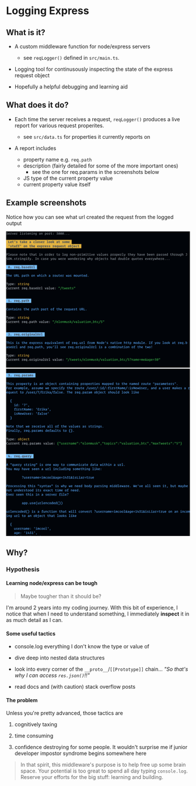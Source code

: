 # Logging Express

## What is it?

- A custom middleware function for node/express servers

  - see `reqLogger()` defined in `src/main.ts`.

- Logging tool for continusously inspecting the state of the express request object

- Hopefully a helpful debugging and learning aid

## What does it do?

- Each time the server receives a request, `reqLogger()` produces a live report for various request properites.

  - see `src/data.ts` for properties it currently reports on

- A report includes
  - property name e.g. `req.path`
  - description (fairly detailed for some of the more important ones)
    - see the one for req.params in the screenshots below
  - JS type of the current property value
  - current property value itself

## Example screenshots

Notice how you can see what url created the request from the logged output

![Alt Screenshot 1](./src/assets/screenshot1.png)
![Alt Screenshot 2](./src/assets/screenshot2.png)

## Why?

### Hypothesis

#### Learning node/express can be tough

> Maybe tougher than it should be?

I'm around 2 years into my coding journey. With this bit of experience, I notice that when I need to understand something, I immediately **inspect** it in as much detail as I can.

#### Some useful tactics

- console.log everything I don't know the type or value of

- dive deep into nested data structures

- look into every corner of the `__proto__`/`[[Prototype]]` chain... _"So that's why I can access `res.json()`!!"_

- read docs and (with caution) stack overflow posts

#### The problem

Unless you're pretty advanced, those tactics are

1. cognitively taxing

2. time consuming

3. confidence destroying for some people. It wouldn't surprise me if junior developer impostor syndrome begins somewhere here

> In that spirit, this middleware's purpose is to help free up some brain space. Your potential is too great to spend all day typing `console.log`. Reserve your efforts for the big stuff: learning and building.
